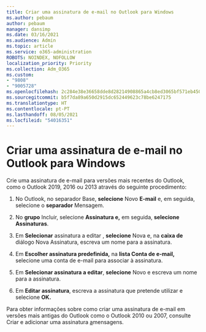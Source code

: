 ```yaml
---
title: Criar uma assinatura de e-mail no Outlook para Windows
ms.author: pebaum
author: pebaum
manager: dansimp
ms.date: 03/16/2021
ms.audience: Admin
ms.topic: article
ms.service: o365-administration
ROBOTS: NOINDEX, NOFOLLOW
localization_priority: Priority
ms.collection: Adm_O365
ms.custom:
- "9808"
- "9005728"
ms.openlocfilehash: 2c284e38e36658dde8d28214908865a4cb8ed3065bf571eb450ce540b9207cd2
ms.sourcegitcommit: b5f7da89a650d2915dc652449623c78be6247175
ms.translationtype: HT
ms.contentlocale: pt-PT
ms.lasthandoff: 08/05/2021
ms.locfileid: "54016351"
---
```

# <a name="create-an-email-signature-in-outlook-for-windows"></a>Criar uma assinatura de e-mail no Outlook para Windows

Crie uma assinatura de e-mail para versões mais recentes do Outlook, como o Outlook 2019, 2016 ou 2013 através do seguinte procedimento:

1. No Outlook, no separador Base, **selecione** Novo **E-mail** e, em seguida, selecione o **separador** Mensagem.

1. No **grupo** Incluir, selecione **Assinatura e,** em seguida, **selecione Assinaturas**.

1. Em **Selecionar** assinatura a editar , **selecione** Nova e, na **caixa de** diálogo Nova Assinatura, escreva um nome para a assinatura.

1. Em **Escolher assinatura predefinida,** na **lista Conta de e-mail,** selecione uma conta de e-mail para associar à assinatura.

1. Em **Selecionar assinatura a editar**, **selecione** Novo e escreva um nome para a assinatura.

1. Em **Editar assinatura**, escreva a assinatura que pretende utilizar e selecione **OK.**

Para obter informações sobre como criar uma assinatura de e-mail em versões mais antigas do Outlook como o Outlook 2010 ou 2007, consulte Criar e adicionar uma assinatura [a](https://support.microsoft.com/office/8ee5d4f4-68fd-464a-a1c1-0e1c80bb27f2#ID0EAADAAA=Office_2007_-_2010)mensagens.

